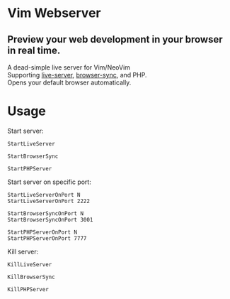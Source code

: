# Vim Webserver
## Preview your web development in your browser in real time.
A dead-simple live server for Vim/NeoVim <br>
Supporting [live-server](https://www.npmjs.com/package/live-server), [browser-sync](https://www.npmjs.com/package/browser-sync), and PHP. <br>
Opens your default browser automatically.

# Usage
Start server:
```
StartLiveServer

StartBrowserSync

StartPHPServer
```

Start server on specific port:
```
StartLiveServerOnPort N
StartLiveServerOnPort 2222

StartBrowserSyncOnPort N
StartBrowserSyncOnPort 3001

StartPHPServerOnPort N
StartPHPServerOnPort 7777
```

Kill server:
```
KillLiveServer

KillBrowserSync

KillPHPServer
```
